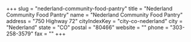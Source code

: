 +++
slug = "nederland-community-food-pantry"
title = "Nederland Community Food Pantry"
name = "Nederland Community Food Pantry"
address = "750 Highway 72"
cityIndexKey = "city-co-nederland"
city = "Nederland"
state = "CO"
postal = "80466"
website = ""
phone = "303-258-3579"
fax = ""
+++
